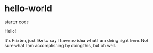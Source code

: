 # hello-world
starter code

Hello!

It's Kristen, just like to say I have no idea what I am doing right here. Not sure what I am accomplishing by doing this, but oh well.
